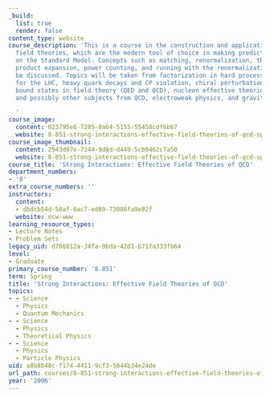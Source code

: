 ```yaml
---
_build:
  list: true
  render: false
content_type: website
course_description: 'This is a course in the construction and application of effective
  field theories, which are the modern tool of choice in making predictions based
  on the Standard Model. Concepts such as matching, renormalization, the operator
  product expansion, power counting, and running with the renormalization group will
  be discussed. Topics will be taken from factorization in hard processes relevant
  for the LHC, heavy quark decays and CP violation, chiral perturbation theory, non-relativistic
  bound states in field theory (QED and QCD), nucleon effective theories with a fine-tuning,
  and possibly other subjects from QCD, electroweak physics, and gravity.

  '
course_image:
  content: 023795e6-7285-0a64-5155-55458cdf6bb7
  website: 8-851-strong-interactions-effective-field-theories-of-qcd-spring-2006
course_image_thumbnail:
  content: 2943d97e-7244-9d8d-d449-5cb9462c7a50
  website: 8-851-strong-interactions-effective-field-theories-of-qcd-spring-2006
course_title: 'Strong Interactions: Effective Field Theories of QCD'
department_numbers:
- '8'
extra_course_numbers: ''
instructors:
  content:
  - dbdcb54d-58af-6ac7-ed89-73086fa9e82f
  website: ocw-www
learning_resource_types:
- Lecture Notes
- Problem Sets
legacy_uid: d766012a-34fa-9bda-42d1-b71fa333fb64
level:
- Graduate
primary_course_number: '8.851'
term: Spring
title: 'Strong Interactions: Effective Field Theories of QCD'
topics:
- - Science
  - Physics
  - Quantum Mechanics
- - Science
  - Physics
  - Theoretical Physics
- - Science
  - Physics
  - Particle Physics
uid: a8b8b48c-f174-4411-9cf3-5844b34e24de
url_path: courses/8-851-strong-interactions-effective-field-theories-of-qcd-spring-2006
year: '2006'
---
```

